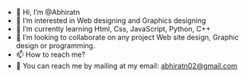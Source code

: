 - 👋 Hi, I’m @Abhiratn
- 👀 I’m interested in Web designing and Graphics designing
- 🌱 I’m currently learning Html, Css, JavaScript, Python, C++
- 💞️ I’m looking to collaborate on any project Web site design, Graphic design or programming.
- 📫 How to reach me?
- 🧤 You can reach me by mailing at my email: abhiratn02@gmail.com 

<!---
Abhiratn/Abhiratn is a ✨ special ✨ repository because its `README.md` (this file) appears on your GitHub profile.
You can click the Preview link to take a look at your changes.
--->

